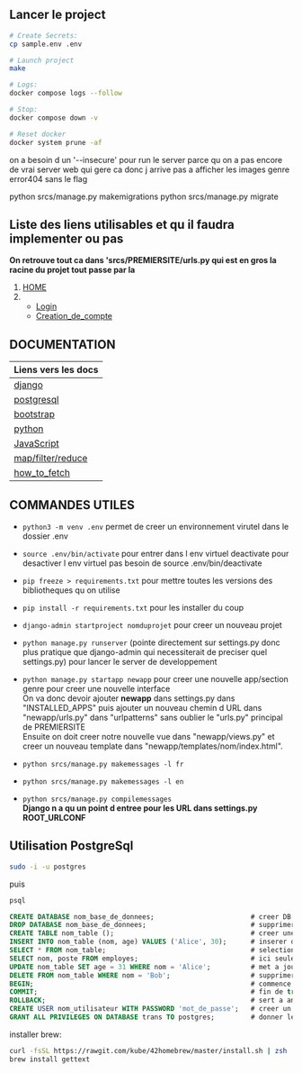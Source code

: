 ## Lancer le project

```bash
# Create Secrets:
cp sample.env .env

# Launch project
make

# Logs:
docker compose logs --follow

# Stop:
docker compose down -v

# Reset docker
docker system prune -af
```

on a besoin d un '--insecure' pour run le server parce qu on a pas encore de vrai server web qui gere ca donc j arrive pas a afficher les images genre error404 sans le flag

python srcs/manage.py makemigrations
python srcs/manage.py migrate

## Liste des liens utilisables et qu il faudra implementer ou pas

**On retrouve tout ca dans 'srcs/PREMIERSITE/urls.py qui est en gros la racine du projet tout passe par la**  

1. [HOME](http://localhost:8000/)
2.  - [Login](http://localhost:8000/signin/)
    - [Creation_de_compte](http://localhost:8000/signup/)


## DOCUMENTATION

| Liens vers les docs |
| - |
| [django](https://docs.djangoproject.com/en/5.0/contents/) |
| [postgresql](https://www.postgresql.org/docs/current/) |
| [bootstrap](https://getbootstrap.com/docs/5.3/getting-started/introduction/) |
| [python](https://docs.python.org/fr/3/#) |
| [JavaScript](https://www.freecodecamp.org/news/the-complete-javascript-handbook-f26b2c71719c/#justjavascript) |
| [map/filter/reduce](https://www.youtube.com/watch?v=r0xv0uZM5V4) |
| [how_to_fetch](https://www.youtube.com/watch?v=C8bKthavr6E) |


## COMMANDES UTILES

- `python3 -m venv .env` permet de creer un environnement virutel dans le dossier .env

- `source .env/bin/activate` pour entrer dans l env virtuel         deactivate pour desactiver l env virtuel pas besoin de source .env/bin/deactivate

- `pip freeze > requirements.txt` pour mettre toutes les versions des bibliotheques qu on utilise

- `pip install -r requirements.txt` pour les installer du coup

- `django-admin startproject nomduprojet` pour creer un nouveau projet

- `python manage.py runserver` (pointe directement sur settings.py donc plus pratique que django-admin qui necessiterait de preciser quel settings.py)   pour lancer le server de developpement

- `python manage.py startapp newapp` pour creer une nouvelle app/section genre pour creer une nouvelle interface  
On va donc devoir ajouter **newapp** dans settings.py dans "INSTALLED_APPS" puis ajouter un nouveau chemin d URL dans "newapp/urls.py" dans "urlpatterns" sans oublier le "urls.py" principal de PREMIERSITE  
Ensuite on doit creer notre nouvelle vue dans "newapp/views.py" et creer un nouveau template dans "newapp/templates/nom/index.html".  

- `python srcs/manage.py makemessages -l fr`  
- `python srcs/manage.py makemessages -l en`  
- `python srcs/manage.py compilemessages`  
**Django n a qu un point d entree pour les URL dans settings.py ROOT_URLCONF**  

## Utilisation PostgreSql  

```bash
sudo -i -u postgres
```  
puis  
```bash
psql
```  

```sql
CREATE DATABASE nom_base_de_donnees;                        # creer DB
DROP DATABASE nom_base_de_donnees;                          # supprimer DB
CREATE TABLE nom_table ();                                  # creer une table
INSERT INTO nom_table (nom, age) VALUES ('Alice', 30);      # inserer des donnees
SELECT * FROM nom_table;                                    # selectionner des donnees
SELECT nom, poste FROM employes;                            # ici seules les colonnes nom et poste sont retournes a chaque ligne de la table
UPDATE nom_table SET age = 31 WHERE nom = 'Alice';          # met a jour
DELETE FROM nom_table WHERE nom = 'Bob';                    # supprimer des donnees
BEGIN;                                                      # commence une transaction (sert a utiliser une liste de commandes)
COMMIT;                                                     # fin de transaction
ROLLBACK;                                                   # sert a annuler les modifications
CREATE USER nom_utilisateur WITH PASSWORD 'mot_de_passe';   # creer un utilisateur
GRANT ALL PRIVILEGES ON DATABASE trans TO postgres;         # donner les droits
```  



installer brew:  
```bash
curl -fsSL https://rawgit.com/kube/42homebrew/master/install.sh | zsh
brew install gettext
```